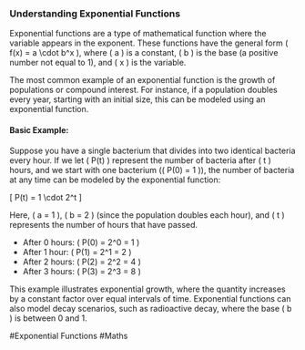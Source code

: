 ### Understanding Exponential Functions

Exponential functions are a type of mathematical function where the variable appears in the exponent. These functions have the general form \( f(x) = a \cdot b^x \), where \( a \) is a constant, \( b \) is the base (a positive number not equal to 1), and \( x \) is the variable.

The most common example of an exponential function is the growth of populations or compound interest. For instance, if a population doubles every year, starting with an initial size, this can be modeled using an exponential function.

#### Basic Example:
Suppose you have a single bacterium that divides into two identical bacteria every hour. If we let \( P(t) \) represent the number of bacteria after \( t \) hours, and we start with one bacterium (\( P(0) = 1 \)), the number of bacteria at any time can be modeled by the exponential function:

\[ P(t) = 1 \cdot 2^t \]

Here, \( a = 1 \), \( b = 2 \) (since the population doubles each hour), and \( t \) represents the number of hours that have passed. 

- After 0 hours: \( P(0) = 2^0 = 1 \)
- After 1 hour: \( P(1) = 2^1 = 2 \)
- After 2 hours: \( P(2) = 2^2 = 4 \)
- After 3 hours: \( P(3) = 2^3 = 8 \)

This example illustrates exponential growth, where the quantity increases by a constant factor over equal intervals of time. Exponential functions can also model decay scenarios, such as radioactive decay, where the base \( b \) is between 0 and 1.

#Exponential Functions #Maths